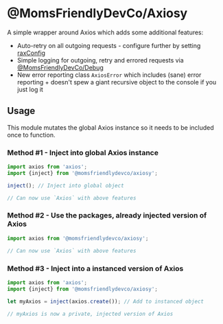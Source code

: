 @MomsFriendlyDevCo/Axiosy
=========================
A simple wrapper around Axios which adds some additional features:

* Auto-retry on all outgoing requests - configure further by setting [raxConfig](https://github.com/JustinBeckwith/retry-axios#usage)
* Simple logging for outgoing, retry and errored requests via [@MomsFriendlyDevCo/Debug](https://github.com/MomsFriendlyDevCo/Debug)
* New error reporting class `AxiosError` which includes (sane) error reporting + doesn't spew a giant recursive object to the console if you just log it


Usage
-----
This module mutates the global Axios instance so it needs to be included once to function.

### Method #1 - Inject into global Axios instance
```javascript
import axios from 'axios';
import {inject} from '@momsfriendlydevco/axiosy';

inject(); // Inject into global object

// Can now use `Axios` with above features
```


### Method #2 - Use the packages, already injected version of Axios
```javascript
import axios from '@momsfriendlydevco/axiosy';

// Can now use `Axios` with above features
```


### Method #3 - Inject into a instanced version of Axios
```javascript
import axios from 'axios';
import {inject} from '@momsfriendlydevco/axiosy';

let myAxios = inject(axios.create()); // Add to instanced object

// myAxios is now a private, injected version of Axios
```
